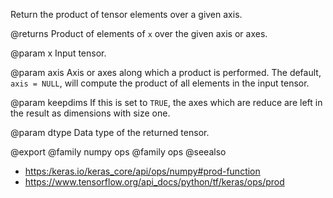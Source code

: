 Return the product of tensor elements over a given axis.

@returns
    Product of elements of `x` over the given axis or axes.

@param x
Input tensor.

@param axis
Axis or axes along which a product is performed. The default,
`axis = NULL`, will compute the product of all elements
in the input tensor.

@param keepdims
If this is set to `TRUE`, the axes which are reduce
are left in the result as dimensions with size one.

@param dtype
Data type of the returned tensor.

@export
@family numpy ops
@family ops
@seealso
+ <https:/keras.io/keras_core/api/ops/numpy#prod-function>
+ <https://www.tensorflow.org/api_docs/python/tf/keras/ops/prod>
